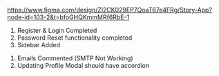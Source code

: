 <!-- Design File -->

https://www.figma.com/design/Zl2CK029EP7QoaT67e4FRg/Story-App?node-id=103-2&t=bfoGHQKmmMRf6RbE-1

<!-- FRONTEND -->

1. Register & Login Completed
2. Password Reset functionality completed
3. Sidebar Added

<!-- BACKEND -->

<!-- ! TODOS -->

1. Emails Commented (SMTP Not Working)
2. Updating Profile Modal should have accordion
